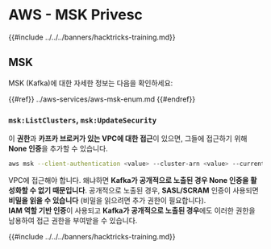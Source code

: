 # AWS - MSK Privesc

{{#include ../../../banners/hacktricks-training.md}}

## MSK

MSK (Kafka)에 대한 자세한 정보는 다음을 확인하세요:

{{#ref}}
../aws-services/aws-msk-enum.md
{{#endref}}

### `msk:ListClusters`, `msk:UpdateSecurity`

이 **권한**과 **카프카 브로커가 있는 VPC에 대한 접근**이 있으면, 그들에 접근하기 위해 **None 인증**을 추가할 수 있습니다.
```bash
aws msk --client-authentication <value> --cluster-arn <value> --current-version <value>
```
VPC에 접근해야 합니다. 왜냐하면 **Kafka가 공개적으로 노출된 경우 None 인증을 활성화할 수 없기 때문입니다**. 공개적으로 노출된 경우, **SASL/SCRAM** 인증이 사용되면 **비밀을 읽을 수 있습니다** (비밀을 읽으려면 추가 권한이 필요합니다).\
**IAM 역할 기반 인증**이 사용되고 **Kafka가 공개적으로 노출된 경우**에도 이러한 권한을 남용하여 접근 권한을 부여받을 수 있습니다.

{{#include ../../../banners/hacktricks-training.md}}
